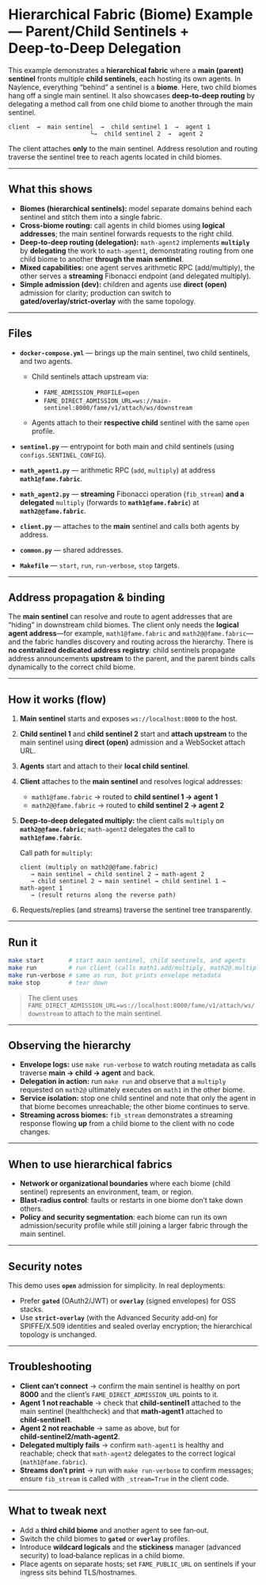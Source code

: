 # Hierarchical Fabric (Biome) Example — Parent/Child Sentinels + Deep‑to‑Deep Delegation

This example demonstrates a **hierarchical fabric** where a **main (parent) sentinel** fronts multiple **child sentinels**, each hosting its own agents. In Naylence, everything “behind” a sentinel is a **biome**. Here, two child biomes hang off a single main sentinel. It also showcases **deep‑to‑deep routing** by delegating a method call from one child biome to another through the main sentinel.

```
client  →  main sentinel  →  child sentinel 1  →  agent 1
                       └→  child sentinel 2  →  agent 2
```

The client attaches **only** to the main sentinel. Address resolution and routing traverse the sentinel tree to reach agents located in child biomes.

---

## What this shows

* **Biomes (hierarchical sentinels):** model separate domains behind each sentinel and stitch them into a single fabric.
* **Cross‑biome routing:** call agents in child biomes using **logical addresses**; the main sentinel forwards requests to the right child.
* **Deep‑to‑deep routing (delegation):** `math‑agent2` implements **`multiply`** by **delegating** the work to `math‑agent1`, demonstrating routing from one child biome to another **through the main sentinel**.
* **Mixed capabilities:** one agent serves arithmetic RPC (add/multiply), the other serves a **streaming** Fibonacci endpoint (and delegated multiply).
* **Simple admission (dev):** children and agents use **direct (open)** admission for clarity; production can switch to **gated/overlay/strict‑overlay** with the same topology.

---

## Files

* **`docker-compose.yml`** — brings up the main sentinel, two child sentinels, and two agents.

  * Child sentinels attach upstream via:

    * `FAME_ADMISSION_PROFILE=open`
    * `FAME_DIRECT_ADMISSION_URL=ws://main-sentinel:8000/fame/v1/attach/ws/downstream`
  * Agents attach to their **respective child** sentinel with the same `open` profile.
* **`sentinel.py`** — entrypoint for both main and child sentinels (using `configs.SENTINEL_CONFIG`).
* **`math_agent1.py`** — arithmetic RPC (`add`, `multiply`) at address **`math1@fame.fabric`**.
* **`math_agent2.py`** — **streaming** Fibonacci operation (`fib_stream`) **and a delegated** `multiply` (forwards to **`math1@fame.fabric`**) at **`math2@@fame.fabric`**.
* **`client.py`** — attaches to the **main** sentinel and calls both agents by address.
* **`common.py`** — shared addresses.
* **`Makefile`** — `start`, `run`, `run-verbose`, `stop` targets.

---

## Address propagation & binding

The **main sentinel** can resolve and route to agent addresses that are “hiding” in downstream child biomes. The client only needs the **logical agent address**—for example, `math1@fame.fabric` and `math2@@fame.fabric`—and the fabric handles discovery and routing across the hierarchy. There is **no centralized dedicated address registry**: child sentinels propagate address announcements **upstream** to the parent, and the parent binds calls dynamically to the correct child biome.

---

## How it works (flow)

1. **Main sentinel** starts and exposes `ws://localhost:8000` to the host.

2. **Child sentinel 1** and **child sentinel 2** start and **attach upstream** to the main sentinel using **direct (open)** admission and a WebSocket attach URL.

3. **Agents** start and attach to their **local child sentinel**.

4. **Client** attaches to the **main sentinel** and resolves logical addresses:

   * `math1@fame.fabric` → routed to **child sentinel 1 → agent 1**
   * `math2@@fame.fabric` → routed to **child sentinel 2 → agent 2**

5. **Deep‑to‑deep delegated multiply:** the client calls `multiply` on **`math2@@fame.fabric`**; `math‑agent2` delegates the call to **`math1@fame.fabric`**.

   Call path for `multiply`:

   ```
   client (multiply on math2@@fame.fabric)
      → main sentinel → child sentinel 2 → math‑agent 2
      → child sentinel 2 → main sentinel → child sentinel 1 → math‑agent 1
      → (result returns along the reverse path)
   ```

6. Requests/replies (and streams) traverse the sentinel tree transparently.

---

## Run it

```bash
make start       # start main sentinel, child sentinels, and agents
make run         # run client (calls math1.add/multiply, math2@.multiply (delegated), then math2@.fib_stream)
make run-verbose # same as run, but prints envelope metadata
make stop        # tear down
```

> The client uses `FAME_DIRECT_ADMISSION_URL=ws://localhost:8000/fame/v1/attach/ws/downstream` to attach to the main sentinel.

---

## Observing the hierarchy

* **Envelope logs:** use `make run-verbose` to watch routing metadata as calls traverse **main → child → agent** and back.
* **Delegation in action:** run `make run` and observe that a `multiply` requested on `math2@` ultimately executes on `math1` in the other biome.
* **Service isolation:** stop one child sentinel and note that only the agent in that biome becomes unreachable; the other biome continues to serve.
* **Streaming across biomes:** `fib_stream` demonstrates a streaming response flowing **up** from a child biome to the client with no code changes.

---

## When to use hierarchical fabrics

* **Network or organizational boundaries** where each biome (child sentinel) represents an environment, team, or region.
* **Blast‑radius control**: faults or restarts in one biome don’t take down others.
* **Policy and security segmentation**: each biome can run its own admission/security profile while still joining a larger fabric through the main sentinel.

---

## Security notes

This demo uses **`open`** admission for simplicity. In real deployments:

* Prefer **`gated`** (OAuth2/JWT) or **`overlay`** (signed envelopes) for OSS stacks.
* Use **`strict‑overlay`** (with the Advanced Security add‑on) for SPIFFE/X.509 identities and sealed overlay encryption; the hierarchical topology is unchanged.

---

## Troubleshooting

* **Client can’t connect** → confirm the main sentinel is healthy on port **8000** and the client’s `FAME_DIRECT_ADMISSION_URL` points to it.
* **Agent 1 not reachable** → check that **child‑sentinel1** attached to the main sentinel (healthcheck) and that **math‑agent1** attached to **child‑sentinel1**.
* **Agent 2 not reachable** → same as above, but for **child‑sentinel2/math‑agent2**.
* **Delegated multiply fails** → confirm `math‑agent1` is healthy and reachable; check that `math‑agent2` delegates to the correct logical (`math1@fame.fabric`).
* **Streams don’t print** → run with `make run-verbose` to confirm messages; ensure `fib_stream` is called with `_stream=True` in the client code.

---

## What to tweak next

* Add a **third child biome** and another agent to see fan‑out.
* Switch the child biomes to **`gated`** or **`overlay`** profiles.
* Introduce **wildcard logicals** and the **stickiness** manager (advanced security) to load‑balance replicas in a child biome.
* Place agents on separate hosts; set `FAME_PUBLIC_URL` on sentinels if your ingress sits behind TLS/hostnames.
